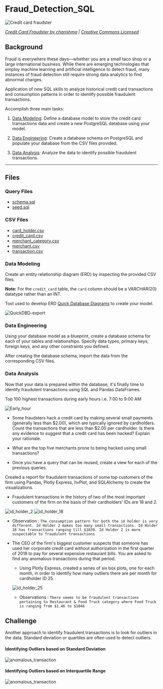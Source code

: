 # Fraud_Detection_SQL

![Credit card fraudster](Images/credit_card_fraudster.jpg)

*[Credit Card Fraudster by charishma](https://www.flickr.com/photos/136770128@N07/42252105582/) | [Creative Commons Licensed](https://creativecommons.org/licenses/by/2.0/)*

## Background

Fraud is everywhere these days—whether you are a small taco shop or a large international business. While there are emerging technologies that employ machine learning and artificial intelligence to detect fraud, many instances of fraud detection still require strong data analytics to find abnormal charges.

Application of new SQL skills to analyze historical credit card transactions and consumption patterns in order to identify possible fraudulent transactions.

Accomplish three main tasks:

1. [Data Modeling](#Data-Modeling):
Define a database model to store the credit card transactions data and create a new PostgreSQL database using your model.

2. [Data Engineering](#Data-Engineering): Create a database schema on PostgreSQL and populate your database from the CSV files provided.

3. [Data Analysis](#Data-Analysis): Analyze the data to identify possible fraudulent transactions.

---

## Files

### Query Files

* [schema.sql](SQL/schema.sql)
* [seed.sql](SQL/seed.sql)

### CSV Files

* [card_holder.csv](Data/card_holder.csv)
* [credit_card.csv](Data/credit_card.csv)
* [merchant_category.csv](Data/merchant_category.csv)
* [merchant.csv](Data/merchant.csv)
* [transaction.csv](Data/transaction.csv)


### Data Modeling

Create an entity relationship diagram (ERD) by inspecting the provided CSV files.

**Note:** For the `credit_card` table, the `card` column should be a VARCHAR(20) datatype rather than an INT.

Tool used to develop ERD [Quick Database Diagrams](https://app.quickdatabasediagrams.com/#/) to create your model.

![QuickDBD-export](Images/QuickDBD-export.png)

### Data Engineering

Using your database model as a blueprint, create a database schema for each of your tables and relationships. Specify data types, primary keys, foreign keys, and any other constraints you defined.

After creating the database schema, import the data from the corresponding CSV files.


### Data Analysis

Now that your data is prepared within the database, it's finally time to identify fraudulent transactions using SQL and Pandas DataFrames.

Top 100 highest transactions during early hours i.e. 7:00 to 9:00 AM

![Early_hour](Images/Early_hour.PNG)

* Some fraudsters hack a credit card by making several small payments (generally less than $2.00), which are typically ignored by cardholders. Count the transactions that are less than $2.00 per cardholder. Is there any evidence to suggest that a credit card has been hacked? Explain your rationale.

* What are the top five merchants prone to being hacked using small transactions?

* Once you have a query that can be reused, create a view for each of the previous queries.

Created a report for fraudulent transactions of some top customers of the firm using Pandas, Plotly Express, hvPlot, and SQLAlchemy to create the visualizations.

* Fraudulent transactions in the history of two of the most important customers of the firm on the basis of their cardholders' IDs are 18 and 2.

 ![id_holder_2](Images/id_holder_2.PNG)
 ![id_holder_18](Images/id_holder_18.PNG)
  
  * Observation : `The consumption pattern for both the id holder is very different. Id Holder 2 makes too many small transactions. Id Holder 18 has transactions ranging till $1839. Id Holder 2 is more suspectable to fraudulent transactions`

* The CEO of the firm's biggest customer suspects that someone has used her corporate credit card without authorization in the first quarter of 2018 to pay for several expensive restaurant bills. You are asked to find any anomalous transactions during that period.

  * Using Plotly Express, created a series of six box plots, one for each month, in order to identify how many outliers there are per month for cardholder ID 25.
  
  ![id_holder_25](Images/id_holder_25.PNG)

  * Observations : `There seems to be fraudulent transactions pertaining to Restaurant & Food Truck category where Food Truck is ranging from $1.46 to $1046`


## Challenge

Another approach to identify fraudulent transactions is to look for outliers in the data. Standard deviation or quartiles are often used to detect outliers.

#### Identifying Outliers based on Standard Deviation

![anomalous_transaction](Images/anomalous_transaction.PNG)

#### Identifying Outliers based on Interquartile Range

![anomalous_transaction](Images/anomalous_transaction.PNG)


